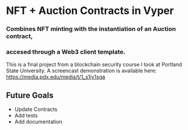 # NFT + Auction Contracts in Vyper
### Combines NFT minting with the instantiation of an Auction contract, 
### accesed through a Web3 client template.

This is a final project from a blockchain security course I took at Portland State University.
A screencast demonstration is available here: https://media.pdx.edu/media/t/1_s1iy1sga
## Future Goals
- Update Contracts
- Add tests
- Add documentation